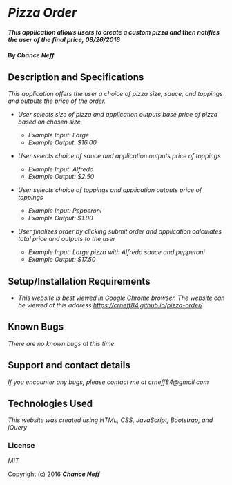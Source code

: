 # _Pizza Order_

#### _This application allows users to create a custom pizza and then notifies the user of the final price, 08/26/2016_

#### By _Chance Neff_

## Description and Specifications

_This application offers the user a choice of pizza size, sauce, and toppings and outputs the price of the order._

* _User selects size of pizza and application outputs base price of pizza based on chosen size_
  * _Example Input: Large_
  * _Example Output: $16.00_

* _User selects choice of sauce and application outputs price of toppings_
  * _Example Input: Alfredo_
  * _Example Output: $2.50_  

* _User selects choice of toppings and application outputs price of toppings_
  * _Example Input: Pepperoni_
  * _Example Output: $1.00_

* _User finalizes order by clicking submit order and application calculates total price and outputs to the user_
  * _Example Input: Large pizza with Alfredo sauce and pepperoni_
  * _Example Output: $17.50_

## Setup/Installation Requirements

* _This website is best viewed in Google Chrome browser. The website can be viewed at this address https://crneff84.github.io/pizza-order/_

## Known Bugs

_There are no known bugs at this time._

## Support and contact details

_If you encounter any bugs, please contact me at crneff84@gmail.com_

## Technologies Used

_This website was created using HTML, CSS, JavaScript, Bootstrap, and jQuery_

### License

*MIT*

Copyright (c) 2016 **_Chance Neff_**
